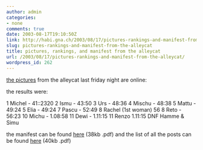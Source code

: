 ```yaml
---
author: admin
categories:
- none
comments: true
date: 2003-08-17T19:10:50Z
link: http://habi.gna.ch/2003/08/17/pictures-rankings-and-manifest-from-the-alleycat/
slug: pictures-rankings-and-manifest-from-the-alleycat
title: pictures, rankings, and manifest from the alleycat
url: /2003/08/17/pictures-rankings-and-manifest-from-the-alleycat/
wordpress_id: 262
---
```


[the pictures](http://habi.gna.ch/pics/AlleycatBern03/) from the alleycat last friday night are online:

the results were:

1 Michel - 41::2320
2 Ismu - 43:50
3 Urs - 48:36
4 Mischu - 48:38
5 Mattu - 49:24
5 Elia - 49:24
7 Pascu - 52:49
8 Rachel (1st woman) 56
8 Reto - 56:23
10 Michu - 1.08:58
11 Dewi - 1.11:15
11 Renzo 1.11:15
DNF Hamme & Simu

the manifest can be found [here](http://habi.gna.ch/pics/AlleycatBern03/manifest_fahrer.pdf) (38kb .pdf) and the list of all the posts can be found [here](http://habi.gna.ch/pics/AlleycatBern03/postenliste.pdf) (40kb .pdf)
